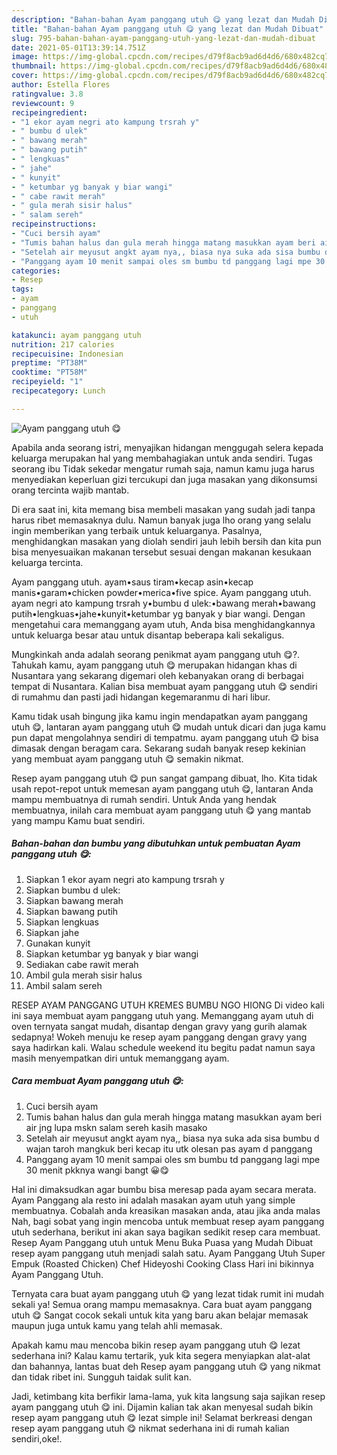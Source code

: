 ```yaml
---
description: "Bahan-bahan Ayam panggang utuh 😋 yang lezat dan Mudah Dibuat"
title: "Bahan-bahan Ayam panggang utuh 😋 yang lezat dan Mudah Dibuat"
slug: 795-bahan-bahan-ayam-panggang-utuh-yang-lezat-dan-mudah-dibuat
date: 2021-05-01T13:39:14.751Z
image: https://img-global.cpcdn.com/recipes/d79f8acb9ad6d4d6/680x482cq70/ayam-panggang-utuh-😋-foto-resep-utama.jpg
thumbnail: https://img-global.cpcdn.com/recipes/d79f8acb9ad6d4d6/680x482cq70/ayam-panggang-utuh-😋-foto-resep-utama.jpg
cover: https://img-global.cpcdn.com/recipes/d79f8acb9ad6d4d6/680x482cq70/ayam-panggang-utuh-😋-foto-resep-utama.jpg
author: Estella Flores
ratingvalue: 3.8
reviewcount: 9
recipeingredient:
- "1 ekor ayam negri ato kampung trsrah y"
- " bumbu d ulek"
- " bawang merah"
- " bawang putih"
- " lengkuas"
- " jahe"
- " kunyit"
- " ketumbar yg banyak y biar wangi"
- " cabe rawit merah"
- " gula merah sisir halus"
- " salam sereh"
recipeinstructions:
- "Cuci bersih ayam"
- "Tumis bahan halus dan gula merah hingga matang masukkan ayam beri air jng lupa mskn salam sereh kasih masako"
- "Setelah air meyusut angkt ayam nya,, biasa nya suka ada sisa bumbu d wajan taroh mangkuk beri kecap itu utk olesan pas ayam d panggang"
- "Panggang ayam 10 menit sampai oles sm bumbu td panggang lagi mpe 30 menit pkknya wangi bangt 😀😋"
categories:
- Resep
tags:
- ayam
- panggang
- utuh

katakunci: ayam panggang utuh 
nutrition: 217 calories
recipecuisine: Indonesian
preptime: "PT38M"
cooktime: "PT58M"
recipeyield: "1"
recipecategory: Lunch

---
```



![Ayam panggang utuh 😋](https://img-global.cpcdn.com/recipes/d79f8acb9ad6d4d6/680x482cq70/ayam-panggang-utuh-😋-foto-resep-utama.jpg)

Apabila anda seorang istri, menyajikan hidangan menggugah selera kepada keluarga merupakan hal yang membahagiakan untuk anda sendiri. Tugas seorang ibu Tidak sekedar mengatur rumah saja, namun kamu juga harus menyediakan keperluan gizi tercukupi dan juga masakan yang dikonsumsi orang tercinta wajib mantab.

Di era  saat ini, kita memang bisa membeli masakan yang sudah jadi tanpa harus ribet memasaknya dulu. Namun banyak juga lho orang yang selalu ingin memberikan yang terbaik untuk keluarganya. Pasalnya, menghidangkan masakan yang diolah sendiri jauh lebih bersih dan kita pun bisa menyesuaikan makanan tersebut sesuai dengan makanan kesukaan keluarga tercinta. 

Ayam panggang utuh. ayam•saus tiram•kecap asin•kecap manis•garam•chicken powder•merica•five spice. Ayam panggang utuh. ayam negri ato kampung trsrah y•bumbu d ulek:•bawang merah•bawang putih•lengkuas•jahe•kunyit•ketumbar yg banyak y biar wangi. Dengan mengetahui cara memanggang ayam utuh, Anda bisa menghidangkannya untuk keluarga besar atau untuk disantap beberapa kali sekaligus.

Mungkinkah anda adalah seorang penikmat ayam panggang utuh 😋?. Tahukah kamu, ayam panggang utuh 😋 merupakan hidangan khas di Nusantara yang sekarang digemari oleh kebanyakan orang di berbagai tempat di Nusantara. Kalian bisa membuat ayam panggang utuh 😋 sendiri di rumahmu dan pasti jadi hidangan kegemaranmu di hari libur.

Kamu tidak usah bingung jika kamu ingin mendapatkan ayam panggang utuh 😋, lantaran ayam panggang utuh 😋 mudah untuk dicari dan juga kamu pun dapat mengolahnya sendiri di tempatmu. ayam panggang utuh 😋 bisa dimasak dengan beragam cara. Sekarang sudah banyak resep kekinian yang membuat ayam panggang utuh 😋 semakin nikmat.

Resep ayam panggang utuh 😋 pun sangat gampang dibuat, lho. Kita tidak usah repot-repot untuk memesan ayam panggang utuh 😋, lantaran Anda mampu membuatnya di rumah sendiri. Untuk Anda yang hendak membuatnya, inilah cara membuat ayam panggang utuh 😋 yang mantab yang mampu Kamu buat sendiri.

<!--inarticleads1-->

##### Bahan-bahan dan bumbu yang dibutuhkan untuk pembuatan Ayam panggang utuh 😋:

1. Siapkan 1 ekor ayam negri ato kampung trsrah y
1. Siapkan  bumbu d ulek:
1. Siapkan  bawang merah
1. Siapkan  bawang putih
1. Siapkan  lengkuas
1. Siapkan  jahe
1. Gunakan  kunyit
1. Siapkan  ketumbar yg banyak y biar wangi
1. Sediakan  cabe rawit merah
1. Ambil  gula merah sisir halus
1. Ambil  salam sereh


RESEP AYAM PANGGANG UTUH KREMES BUMBU NGO HIONG Di video kali ini saya membuat ayam panggang utuh yang. Memanggang ayam utuh di oven ternyata sangat mudah, disantap dengan gravy yang gurih alamak sedapnya! Wokeh menuju ke resep ayam panggang dengan gravy yang saya hadirkan kali. Walau schedule weekend itu begitu padat namun saya masih menyempatkan diri untuk memanggang ayam. 

<!--inarticleads2-->

##### Cara membuat Ayam panggang utuh 😋:

1. Cuci bersih ayam
1. Tumis bahan halus dan gula merah hingga matang masukkan ayam beri air jng lupa mskn salam sereh kasih masako
1. Setelah air meyusut angkt ayam nya,, biasa nya suka ada sisa bumbu d wajan taroh mangkuk beri kecap itu utk olesan pas ayam d panggang
1. Panggang ayam 10 menit sampai oles sm bumbu td panggang lagi mpe 30 menit pkknya wangi bangt 😀😋


Hal ini dimaksudkan agar bumbu bisa meresap pada ayam secara merata. Ayam Panggang ala resto ini adalah masakan ayam utuh yang simple membuatnya. Cobalah anda kreasikan masakan anda, atau jika anda malas Nah, bagi sobat yang ingin mencoba untuk membuat resep ayam panggang utuh sederhana, berikut ini akan saya bagikan sedikit resep cara membuat. Resep Ayam Panggang utuh untuk Menu Buka Puasa yang Mudah Dibuat resep ayam panggang utuh menjadi salah satu. Ayam Panggang Utuh Super Empuk (Roasted Chicken) Chef Hideyoshi Cooking Class Hari ini bikinnya Ayam Panggang Utuh. 

Ternyata cara buat ayam panggang utuh 😋 yang lezat tidak rumit ini mudah sekali ya! Semua orang mampu memasaknya. Cara buat ayam panggang utuh 😋 Sangat cocok sekali untuk kita yang baru akan belajar memasak maupun juga untuk kamu yang telah ahli memasak.

Apakah kamu mau mencoba bikin resep ayam panggang utuh 😋 lezat sederhana ini? Kalau kamu tertarik, yuk kita segera menyiapkan alat-alat dan bahannya, lantas buat deh Resep ayam panggang utuh 😋 yang nikmat dan tidak ribet ini. Sungguh taidak sulit kan. 

Jadi, ketimbang kita berfikir lama-lama, yuk kita langsung saja sajikan resep ayam panggang utuh 😋 ini. Dijamin kalian tak akan menyesal sudah bikin resep ayam panggang utuh 😋 lezat simple ini! Selamat berkreasi dengan resep ayam panggang utuh 😋 nikmat sederhana ini di rumah kalian sendiri,oke!.

